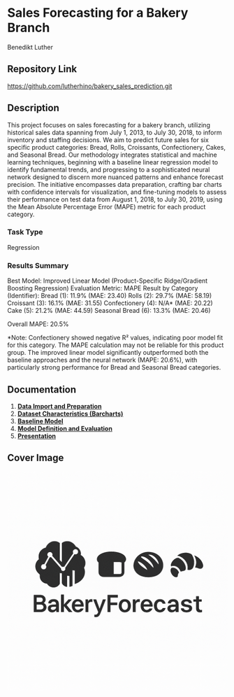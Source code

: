 # Sales Forecasting for a Bakery Branch
Benedikt Luther
## Repository Link

https://github.com/lutherhino/bakery_sales_prediction.git

## Description

This project focuses on sales forecasting for a bakery branch, utilizing historical sales data spanning from July 1, 2013, to July 30, 2018, to inform inventory and staffing decisions. We aim to predict future sales for six specific product categories: Bread, Rolls, Croissants, Confectionery, Cakes, and Seasonal Bread. Our methodology integrates statistical and machine learning techniques, beginning with a baseline linear regression model to identify fundamental trends, and progressing to a sophisticated neural network designed to discern more nuanced patterns and enhance forecast precision. The initiative encompasses data preparation, crafting bar charts with confidence intervals for visualization, and fine-tuning models to assess their performance on test data from August 1, 2018, to July 30, 2019, using the Mean Absolute Percentage Error (MAPE) metric for each product category.

### Task Type

Regression

### Results Summary

Best Model: Improved Linear Model (Product-Specific Ridge/Gradient Boosting Regression)
Evaluation Metric: MAPE
Result by Category (Identifier):
Bread (1): 11.9% (MAE: 23.40)
Rolls (2): 29.7% (MAE: 58.19)
Croissant (3): 16.1% (MAE: 31.55)
Confectionery (4): N/A* (MAE: 20.22)
Cake (5): 21.2% (MAE: 44.59)
Seasonal Bread (6): 13.3% (MAE: 20.46)

Overall MAPE: 20.5%

*Note: Confectionery showed negative R² values, indicating poor model fit for this category. The MAPE calculation may not be reliable for this product group.
The improved linear model significantly outperformed both the baseline approaches and the neural network (MAPE: 20.6%), with particularly strong performance for Bread and Seasonal Bread categories.

## Documentation

1.  [**Data Import and Preparation**](0_DataPreparation/)
3.  [**Dataset Characteristics (Barcharts)**](1_DatasetCharacteristics/exploratory_data_analysis.ipynb)
4.  [**Baseline Model**](2_BaselineModel/prediction_linear_regression_baseline.csv)
5.  [**Model Definition and Evaluation**](3_Model)
6.  [**Presentation**](4_Presentation/README.md)

## Cover Image
![alt text](logo.png)
